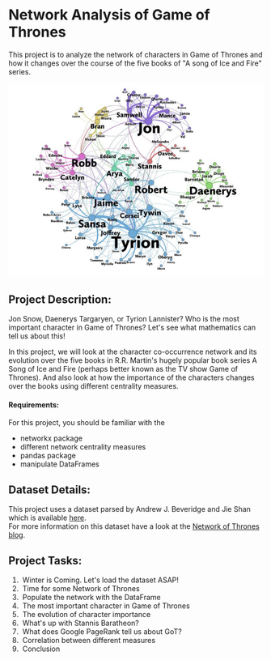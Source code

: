 # Network Analysis of Game of Thrones

This project is to analyze the network of characters in Game of Thrones and how it changes over the course of the five books of "A song of Ice and Fire" series.

!["GOT Network"](https://github.com/shreyagopal/Network-Analysis-of-Game-of-Thrones/blob/master/assets/GOT_NW_Analysis.png)

## Project Description:
Jon Snow, Daenerys Targaryen, or Tyrion Lannister? Who is the most important character in Game of Thrones? Let's see what mathematics can tell us about this!

In this project, we will look at the character co-occurrence network and its evolution over the five books in R.R. Martin's hugely popular book series A Song of Ice and Fire (perhaps better known as the TV show Game of Thrones). And also look at how the importance of the characters changes over the books using different centrality measures.

#### Requirements:
For this project, you should be familiar with the 
* networkx package
* different network centrality measures
* pandas package
* manipulate DataFrames

## Dataset Details:
This project uses a dataset parsed by Andrew J. Beveridge and Jie Shan which is available [here](https://github.com/mathbeveridge/asoiaf). <br>
For more information on this dataset have a look at the [Network of Thrones blog](https://networkofthrones.wordpress.com/).

## Project Tasks:
1. &nbsp;Winter is Coming. Let's load the dataset ASAP!
2. &nbsp;Time for some Network of Thrones
3. &nbsp;Populate the network with the DataFrame
4. &nbsp;The most important character in Game of Thrones
5. &nbsp;The evolution of character importance
6. &nbsp;What's up with Stannis Baratheon?
7. &nbsp;What does Google PageRank tell us about GoT?
8. &nbsp;Correlation between different measures
9. &nbsp;Conclusion
